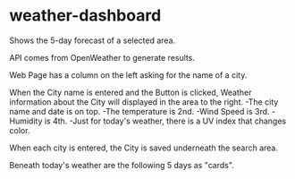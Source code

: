 # weather-dashboard
Shows the 5-day forecast of a selected area. 

API comes from OpenWeather to generate results.

Web Page has a column on the left asking for the name of a city.

When the City name is entered and the Button is clicked, Weather information about the City will displayed in the area to the right.
    -The city name and date is on top.
    -The temperature is 2nd.
    -Wind Speed is 3rd.
    -Humidity is 4th.
    -Just for today's weather, there is a UV index that changes color.

When each city is entered, the City is saved underneath the search area.

Beneath today's weather are the following 5 days as "cards".
